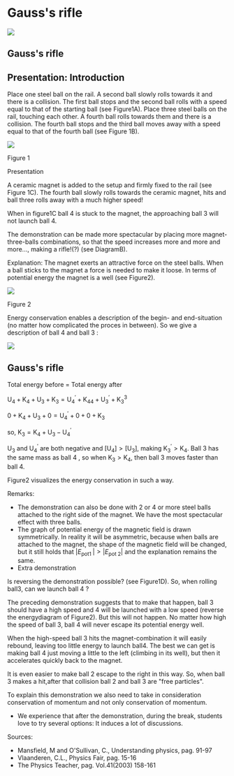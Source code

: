 # Gauss's rifle 

![](https://cdn.mathpix.com/cropped/2024_06_24_e398148e5fea5d8d4c16g-1.jpg?height=848&width=1504&top_left_y=286&top_left_x=300)

## Gauss's rifle

## Presentation: Introduction

Place one steel ball on the rail. A second ball slowly rolls towards it and there is a collision. The first ball stops and the second ball rolls with a speed equal to that of the starting ball (see Figure1A). Place three steel balls on the rail, touching each other. A fourth ball rolls towards them and there is a collision. The fourth ball stops and the third ball moves away with a speed equal to that of the fourth ball (see Figure 1B).

![](https://cdn.mathpix.com/cropped/2024_06_24_e398148e5fea5d8d4c16g-2.jpg?height=455&width=700&top_left_y=626&top_left_x=802)

Figure 1

Presentation

A ceramic magnet is added to the setup and firmly fixed to the rail (see Figure 1C). The fourth ball slowly rolls towards the ceramic magnet, hits and ball three rolls away with a much higher speed!

When in figure1C ball 4 is stuck to the magnet, the approaching ball 3 will not launch ball 4.

The demonstration can be made more spectacular by placing more magnet-three-balls combinations, so that the speed increases more and more and more..., making a rifle!(?) (see DiagramB).

Explanation: The magnet exerts an attractive force on the steel balls. When a ball sticks to the magnet a force is needed to make it loose. In terms of potential energy the magnet is a well (see Figure2).

![](https://cdn.mathpix.com/cropped/2024_06_24_e398148e5fea5d8d4c16g-2.jpg?height=585&width=647&top_left_y=1613&top_left_x=823)

Figure 2

Energy conservation enables a description of the begin- and end-situation (no matter how complicated the proces in between). So we give a description of ball 4 and ball 3 :

![](https://cdn.mathpix.com/cropped/2024_06_24_e398148e5fea5d8d4c16g-2.jpg?height=252&width=545&top_left_y=2362&top_left_x=1432)

## Gauss's rifle

Total energy before $=$ Total energy after

$\mathrm{U}_{4}+\mathrm{K}_{4}+\mathrm{U}_{3}+\mathrm{K}_{3}=\mathrm{U}_{4}^{\prime}+\mathrm{K}_{4}{ }_{4}+\mathrm{U}_{3}^{\prime}+\mathrm{K}_{3}{ }^{3}$

$0+\mathrm{K}_{4}+\mathrm{U}_{3}+0=\mathrm{U}_{4}^{\prime}+0+0+\mathrm{K}_{3}$

so, $\mathrm{K}_{3}=\mathrm{K}_{4}+\mathrm{U}_{3}-\mathrm{U}_{4}^{\prime}$

$\mathrm{U}_{3}$ and $\mathrm{U}_{4}^{\prime}$ are both negative and $\left[\mathrm{U}_{4}\right]>\left[\mathrm{U}_{3}\right]$, making $\mathrm{K}_{3}^{\prime}>\mathrm{K}_{4}$. Ball 3 has the same mass as ball 4 , so when $\mathrm{K}_{3}>\mathrm{K}_{4}$, then ball 3 moves faster than ball 4.

Figure2 visualizes the energy conservation in such a way.

Remarks:

- The demonstration can also be done with 2 or 4 or more steel balls attached to the right side of the magnet. We have the most spectacular effect with three balls.
- The graph of potential energy of the magnetic field is drawn symmetrically. In reality it will be asymmetric, because when balls are attached to the magnet, the shape of the magnetic field will be changed, but it still holds that $\left|E_{\text {pot1 }}\right|>\left|E_{\text {pot } 2}\right|$ and the explanation remains the same.
- Extra demonstration

Is reversing the demonstration possible? (see Figure1D). So, when rolling ball3, can we launch ball 4 ?

The preceding demonstration suggests that to make that happen, ball 3 should have a high speed and 4 will be launched with a low speed (reverse the energydiagram of Figure2). But this will not happen. No matter how high the speed of ball 3, ball 4 will never escape its potential energy well.

When the high-speed ball 3 hits the magnet-combination it will easily rebound, leaving too little energy to launch ball4. The best we can get is making ball 4 just moving a little to the left (climbing in its well), but then it accelerates quickly back to the magnet.

It is even easier to make ball 2 escape to the right in this way. So, when ball 3 makes a hit,after that collision ball 2 and ball 3 are "free particles".

To explain this demonstration we also need to take in consideration conservation of momentum and not only conservation of momentum.

- We experience that after the demonstration, during the break, students love to try several options: It induces a lot of discussions.

Sources:

- Mansfield, M and O'Sullivan, C., Understanding physics, pag. 91-97
- Vlaanderen, C.L., Physics Fair, pag. 15-16
- The Physics Teacher, pag. Vol.41(2003) 158-161

